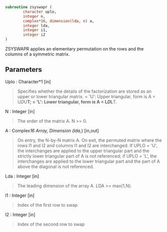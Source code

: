 ```fortran
subroutine zsyswapr (
		character uplo,
		integer n,
		complex*16, dimension(lda, n) a,
		integer lda,
		integer i1,
		integer i2
)
```

 ZSYSWAPR applies an elementary permutation on the rows and the columns of
 a symmetric matrix.

## Parameters
Uplo : Character*1 [in]
> Specifies whether the details of the factorization are stored
> as an upper or lower triangular matrix.
> = 'U':  Upper triangular, form is A = U*D*U**T;
> = 'L':  Lower triangular, form is A = L*D*L**T.

N : Integer [in]
> The order of the matrix A.  N >= 0.

A : Complex*16 Array, Dimension (lda,*) [in,out]
> On entry, the N-by-N matrix A. On exit, the permuted matrix
> where the rows I1 and I2 and columns I1 and I2 are interchanged.
> If UPLO = 'U', the interchanges are applied to the upper
> triangular part and the strictly lower triangular part of A is
> not referenced; if UPLO = 'L', the interchanges are applied to
> the lower triangular part and the part of A above the diagonal
> is not referenced.

Lda : Integer [in]
> The leading dimension of the array A.  LDA >= max(1,N).

I1 : Integer [in]
> Index of the first row to swap

I2 : Integer [in]
> Index of the second row to swap

